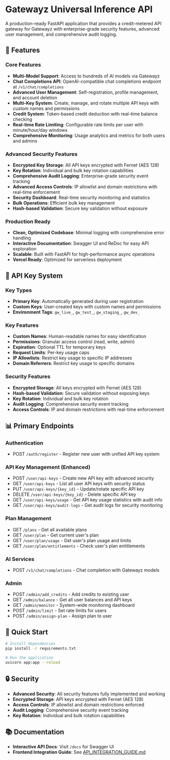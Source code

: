 # Gatewayz Universal Inference API

A production-ready FastAPI application that provides a credit-metered API gateway for Gatewayz with enterprise-grade security features, advanced user management, and comprehensive audit logging.

## 🚀 Features

### Core Features
- **Multi-Model Support**: Access to hundreds of AI models via Gatewayz
- **Chat Completions API**: OpenAI-compatible chat completions endpoint at `/v1/chat/completions`
- **Advanced User Management**: Self-registration, profile management, and account deletion
- **Multi-Key System**: Create, manage, and rotate multiple API keys with custom names and permissions
- **Credit System**: Token-based credit deduction with real-time balance checking
- **Real-time Rate Limiting**: Configurable rate limits per user with minute/hour/day windows
- **Comprehensive Monitoring**: Usage analytics and metrics for both users and admins

### Advanced Security Features
- **Encrypted Key Storage**: All API keys encrypted with Fernet (AES 128)
- **Key Rotation**: Individual and bulk key rotation capabilities
- **Comprehensive Audit Logging**: Enterprise-grade security event tracking
- **Advanced Access Controls**: IP allowlist and domain restrictions with real-time enforcement
- **Security Dashboard**: Real-time security monitoring and statistics
- **Bulk Operations**: Efficient bulk key management
- **Hash-based Validation**: Secure key validation without exposure

### Production Ready
- **Clean, Optimized Codebase**: Minimal logging with comprehensive error handling
- **Interactive Documentation**: Swagger UI and ReDoc for easy API exploration
- **Scalable**: Built with FastAPI for high-performance async operations
- **Vercel Ready**: Optimized for serverless deployment

## 🔑 API Key System

### Key Types
- **Primary Key**: Automatically generated during user registration
- **Custom Keys**: User-created keys with custom names and permissions
- **Environment Tags**: `gw_live_`, `gw_test_`, `gw_staging_`, `gw_dev_`

### Key Features
- **Custom Names**: Human-readable names for easy identification
- **Permissions**: Granular access control (read, write, admin)
- **Expiration**: Optional TTL for temporary keys
- **Request Limits**: Per-key usage caps
- **IP Allowlists**: Restrict key usage to specific IP addresses
- **Domain Referrers**: Restrict key usage to specific domains

### Security Features
- **Encrypted Storage**: All keys encrypted with Fernet (AES 128)
- **Hash-based Validation**: Secure validation without exposing keys
- **Key Rotation**: Individual and bulk key rotation
- **Audit Logging**: Comprehensive security event tracking
- **Access Controls**: IP and domain restrictions with real-time enforcement

## 📊 Primary Endpoints

### Authentication
- POST `/auth/register` - Register new user with unified API key system

### API Key Management (Enhanced)
- POST `/user/api-keys` - Create new API key with advanced security
- GET `/user/api-keys` - List all user API keys with security status
- PUT `/user/api-keys/{key_id}` - Update/rotate specific API key
- DELETE `/user/api-keys/{key_id}` - Delete specific API key
- GET `/user/api-keys/usage` - Get API key usage statistics with audit info
- GET `/user/api-keys/audit-logs` - Get audit logs for security monitoring

### Plan Management
- GET `/plans` - Get all available plans
- GET `/user/plan` - Get current user's plan
- GET `/user/plan/usage` - Get user's plan usage and limits
- GET `/user/plan/entitlements` - Check user's plan entitlements

### AI Services
- POST `/v1/chat/completions` - Chat completion with Gatewayz models

### Admin
- POST `/admin/add_credits` - Add credits to existing user
- GET `/admin/balance` - Get all user balances and API keys
- GET `/admin/monitor` - System-wide monitoring dashboard
- POST `/admin/limit` - Set rate limits for users
- POST `/admin/assign-plan` - Assign plan to user

## 🚀 Quick Start

```bash
# Install dependencies
pip install -r requirements.txt

# Run the application
uvicorn app:app --reload
```

## 🔒 Security

- **Advanced Security**: All security features fully implemented and working
- **Encrypted Storage**: API keys encrypted with Fernet (AES 128)
- **Access Controls**: IP allowlist and domain restrictions enforced
- **Audit Logging**: Comprehensive security event tracking
- **Key Rotation**: Individual and bulk rotation capabilities

## 📚 Documentation

- **Interactive API Docs**: Visit `/docs` for Swagger UI
- **Frontend Integration Guide**: See [API_INTEGRATION_GUIDE.md](API_INTEGRATION_GUIDE.md)


